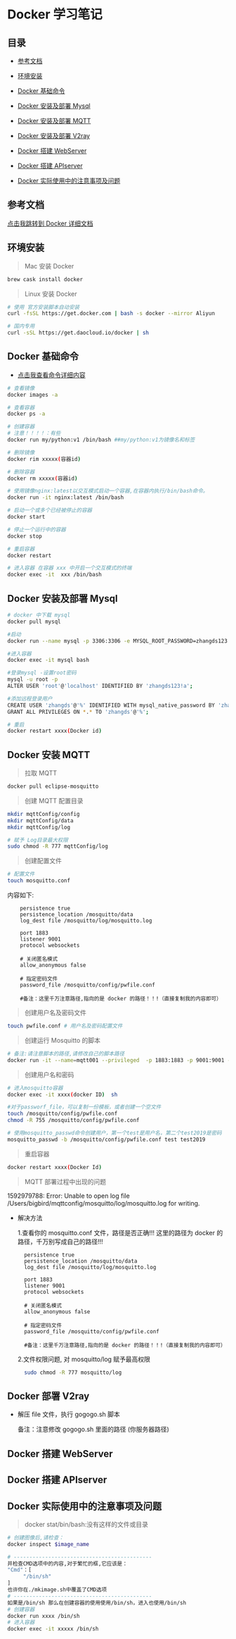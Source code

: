 # Docker 学习笔记

## 目录

- [参考文档](#参考文档)
- [环境安装](#环境安装)
- [Docker 基础命令](#Docker基础命令)
- [Docker 安装及部署 Mysql](#Docker安装及部署Mysql)
- [Docker 安装及部署 MQTT](#Docker安装及部署MQTT)
- [Docker 安装及部署 V2ray](#Docker安装及部署V2ray)
- [Docker 搭建 WebServer](#Docker搭建WebServer)
- [Docker 搭建 APIserver](#Docker搭建APIserver)

- [Docker 实际使用中的注意事项及问题](#Docker实际使用中的注意事项及问题)

## 参考文档

[点击我跳转到 Docker 详细文档](https://www.runoob.com/docker/docker-tutorial.html)

## 环境安装

> Mac 安装 Docker

```bash
brew cask install docker
```

> Linux 安装 Docker

```bash
# 使用 官方安装脚本自动安装
curl -fsSL https://get.docker.com | bash -s docker --mirror Aliyun

# 国内专用
curl -sSL https://get.daocloud.io/docker | sh
```

## Docker 基础命令

- [点击我查看命令详细内容](https://www.runoob.com/docker/docker-run-command.html)

```bash
# 查看镜像
docker images -a

# 查看容器
docker ps -a

# 创建容器
# 注意！！！！：有些
docker run my/python:v1 /bin/bash ##my/python:v1为镜像名和标签

# 删除镜像
docker rim xxxxx(容器id)

# 删除容器
docker rm xxxxx(容器id)

# 使用镜像nginx:latest以交互模式启动一个容器,在容器内执行/bin/bash命令。
docker run -it nginx:latest /bin/bash

# 启动一个或多个已经被停止的容器
docker start

# 停止一个运行中的容器
docker stop

# 重启容器
docker restart

# 进入容器 在容器 xxx 中开启一个交互模式的终端
docker exec -it  xxx /bin/bash

```

## Docker 安装及部署 Mysql

```bash
# docker 中下载 mysql
docker pull mysql

#启动
docker run --name mysql -p 3306:3306 -e MYSQL_ROOT_PASSWORD=zhangds123!a -d mysql

#进入容器
docker exec -it mysql bash

#登录mysql -设置root密码
mysql -u root -p
ALTER USER 'root'@'localhost' IDENTIFIED BY 'zhangds123!a';

#添加远程登录用户
CREATE USER 'zhangds'@'%' IDENTIFIED WITH mysql_native_password BY 'zhangds123!';
GRANT ALL PRIVILEGES ON *.* TO 'zhangds'@'%';

# 重启
docker restart xxxx(Docker id)

```

## Docker 安装 MQTT

> 拉取 MQTT

```bash
docker pull eclipse-mosquitto
```

> 创建 MQTT 配置目录

```bash
mkdir mqttConfig/config
mkdir mqttConfig/data
mkdir mqttConfig/log

# 赋予 Log目录最大权限
sudo chmod -R 777 mqttConfig/log

```

> 创建配置文件

```bash
# 配置文件
touch mosquitto.conf
```

内容如下:

        persistence true
        persistence_location /mosquitto/data
        log_dest file /mosquitto/log/mosquitto.log

        port 1883
        listener 9001
        protocol websockets

        # 关闭匿名模式
        allow_anonymous false

        # 指定密码文件
        password_file /mosquitto/config/pwfile.conf

        #备注：这里千万注意路径,指向的是 docker 的路径！！!（直接复制我的内容即可）

> 创建用户名及密码文件

```bash
touch pwfile.conf # 用户名及密码配置文件
```

> 创建运行 Mosquitto 的脚本

```bash
# 备注:请注意脚本的路径,请修改自己的脚本路径
docker run -it --name=mqtt001 --privileged  -p 1883:1883 -p 9001:9001 -v /Users/bigbird/mqttConfig/config:/mosquitto/config/ -v /Users/bigbird/mqttConfig/data:/mosquitto/data -v /Users/bigbird/mqttConfig/log:/mosquitto/log -d  eclipse-mosquitto
```

> 创建用户名和密码

```bash
# 进入mosquitto容器
docker exec -it xxxx(docker ID)  sh

#对于passworf_file，可以复制一份模板，或者创建一个空文件
touch /mosquitto/config/pwfile.conf
chmod -R 755 /mosquitto/config/pwfile.conf

# 使用mosquitto_passwd命令创建用户，第一个test是用户名，第二个test2019是密码
mosquitto_passwd -b /mosquitto/config/pwfile.conf test test2019
```

> 重启容器

```bash
docker restart xxxx(Docker Id)
```

> MQTT 部署过程中出现的问题

1592979788: Error: Unable to open log file /Users/bigbird/mqttconfig/mosquitto/log/mosquitto.log for writing.

- 解决方法

  1.查看你的 mosquitto.conf 文件，路径是否正确!!! 这里的路径为 docker 的路径，千万别写成自己的路径!!!

        persistence true
        persistence_location /mosquitto/data
        log_dest file /mosquitto/log/mosquitto.log

        port 1883
        listener 9001
        protocol websockets

        # 关闭匿名模式
        allow_anonymous false

        # 指定密码文件
        password_file /mosquitto/config/pwfile.conf

        #备注：这里千万注意路径,指向的是 docker 的路径！！!（直接复制我的内容即可）

  2.文件权限问题, 对 mosquitto/log 赋予最高权限

  ```bash
    sudo chmod -R 777 mosquitto/log
  ```

## Docker 部署 V2ray

- 解压 file 文件，执行 gogogo.sh 脚本

  备注：注意修改 gogogo.sh 里面的路径 (你服务器路径)

## Docker 搭建 WebServer

## Docker 搭建 APIserver

## Docker 实际使用中的注意事项及问题

> docker stat/bin/bash:没有这样的文件或目录

```bash
# 创建图像后,请检查：
docker inspect $image_name

# --------------------------------------------
并检查CMD选项中的内容,对于繁忙的框,它应该是：
"Cmd"：[
     "/bin/sh"
]
也许你在./mkimage.sh中覆盖了CMD选项
# --------------------------------------------
如果是/bin/sh 那么在创建容器的使用使用/bin/sh，进入也使用/bin/sh
# 创建容器
docker run xxxx /bin/sh
# 进入容器
docker exec -it xxxxx /bin/sh
```
